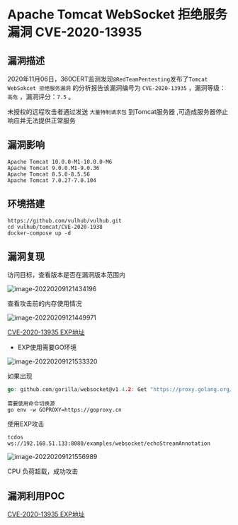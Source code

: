 # Apache Tomcat WebSocket 拒绝服务漏洞 CVE-2020-13935

## 漏洞描述

2020年11月06日，360CERT监测发现`@RedTeamPentesting`发布了`Tomcat WebSokcet 拒绝服务漏洞` 的分析报告该漏洞编号为 `CVE-2020-13935` ，漏洞等级：`高危` ，漏洞评分：`7.5` 。

未授权的远程攻击者通过发送 `大量特制请求包` 到Tomcat服务器 ,可造成服务器停止响应并无法提供正常服务

## 漏洞影响

```
Apache Tomcat 10.0.0-M1-10.0.0-M6
Apache Tomcat 9.0.0.M1-9.0.36
Apache Tomcat 8.5.0-8.5.56
Apache Tomcat 7.0.27-7.0.104
```

## 环境搭建

```plain
https://github.com/vulhub/vulhub.git
cd vulhub/tomcat/CVE-2020-1938
docker-compose up -d
```

## 漏洞复现

访问目标，查看版本是否在漏洞版本范围内

![image-20220209121434196](https://typora-1308934770.cos.ap-beijing.myqcloud.com/202202091214338.png)

查看攻击前的内存使用情况

![image-20220209121449971](https://typora-1308934770.cos.ap-beijing.myqcloud.com/202202091214057.png)

[CVE-2020-13935 EXP地址](https://github.com/RedTeamPentesting/CVE-2020-13935)

- EXP使用需要GO环境

![image-20220209121533320](https://typora-1308934770.cos.ap-beijing.myqcloud.com/202202091215386.png)

如果出现

```go
go: github.com/gorilla/websocket@v1.4.2: Get "https://proxy.golang.org/github.com/gorilla/websocket/@v/v1.4.2.mod": dial tcp 172.217.160.81:443: connectex: A connection attempt failed because the connected party did not properly respond after a period of time, or established connection failed because connected host has failed to respond.
```

```plain
需要使用命令切换源
go env -w GOPROXY=https://goproxy.cn
```

使用EXP攻击

```plain
tcdos    ws://192.168.51.133:8080/examples/websocket/echoStreamAnnotation
```

![image-20220209121556989](https://typora-1308934770.cos.ap-beijing.myqcloud.com/202202091215082.png)

CPU 负荷超载，成功攻击

## 漏洞利用POC

[CVE-2020-13935 EXP地址](https://github.com/RedTeamPentesting/CVE-2020-13935)